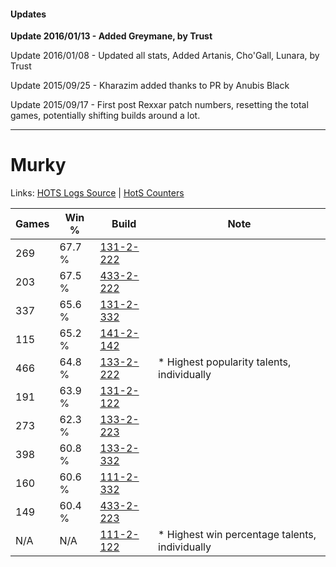 #### Updates
**Update 2016/01/13 - Added Greymane, by Trust**

Update 2016/01/08 - Updated all stats, Added Artanis, Cho'Gall, Lunara, by Trust

Update 2015/09/25 - Kharazim added thanks to PR by Anubis Black

Update 2015/09/17 - First post Rexxar patch numbers, resetting the total games, potentially shifting builds around a lot.

***

# Murky

Links: [HOTS Logs Source](https://www.hotslogs.com/Sitewide/HeroDetails?Hero=Murky) | [HotS Counters](http://hotscounters.com/#/hero/Murky)

Games  | Win %  | Build     | Note
-----  | -----  | -----     | ----
269    | 67.7 % | [131-2-222](http://www.heroesfire.com/hots/talent-calculator/murky#h9nU) | 
203    | 67.5 % | [433-2-222](http://www.heroesfire.com/hots/talent-calculator/murky#sh4-) | 
337    | 65.6 % | [131-2-332](http://www.heroesfire.com/hots/talent-calculator/murky#h9pC) | 
115    | 65.2 % | [141-2-142](http://www.heroesfire.com/hots/talent-calculator/murky#hYAk) | 
466    | 64.8 % | [133-2-222](http://www.heroesfire.com/hots/talent-calculator/murky#hEf-) | * Highest popularity talents, individually
191    | 63.9 % | [131-2-122](http://www.heroesfire.com/hots/talent-calculator/murky#h9lw) | 
273    | 62.3 % | [133-2-223](http://www.heroesfire.com/hots/talent-calculator/murky#hEf_) | 
398    | 60.8 % | [133-2-332](http://www.heroesfire.com/hots/talent-calculator/murky#hEhi) | 
160    | 60.6 % | [111-2-332](http://www.heroesfire.com/hots/talent-calculator/murky#gO-C) | 
149    | 60.4 % | [433-2-223](http://www.heroesfire.com/hots/talent-calculator/murky#sh4_) | 
N/A    | N/A    | [111-2-122](http://www.heroesfire.com/hots/talent-calculator/murky#gOww) | * Highest win percentage talents, individually
